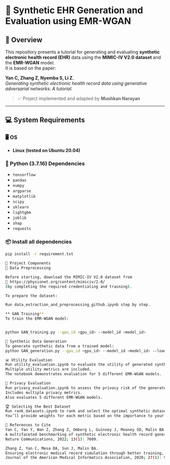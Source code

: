 # 🏥 Synthetic EHR Generation and Evaluation using EMR-WGAN

## 📌 Overview
This repository presents a tutorial for generating and evaluating **synthetic electronic health record (EHR)** data using the **MIMIC-IV V2.0 dataset** and the **EMR-WGAN** model.  
It is based on the paper:

**Yan C, Zhang Z, Nyemba S, Li Z.**  
*Generating synthetic electronic health record data using generative adversarial networks: A tutorial.*

> ✅ Project implemented and adapted by **Mushkan Narayan**

---

## 💻 System Requirements

### 🖥️ OS
- **Linux (tested on Ubuntu 20.04)**

### 🐍 Python (3.7.16) Dependencies
- `tensorflow`
- `pandas`
- `numpy`
- `argparse`
- `matplotlib`
- `scipy`
- `sklearn`
- `lightgbm`
- `joblib`
- `shap`
- `requests`

### 📦 Install all dependencies
```bash
pip install -r requirement.txt

📂 Project Components
📁 Data Preprocessing

Before starting, download the MIMIC-IV V2.0 dataset from
🔗 https://physionet.org/content/mimiciv/2.0/
(by completing the required credentialing and training).

To prepare the dataset:

Run data_extraction_and_preprocessing_github.ipynb step by step.

** GAN Training**
To train the EMR-WGAN model:


python GAN_training.py --gpu_id <gpu_id> --model_id <model_id>

🧬 Synthetic Data Generation
To generate synthetic data from a trained model:
python GAN_generation.py --gpu_id <gpu_id> --model_id <model_id> --load_checkpoint <checkpoint_id>

📊 Utility Evaluation
Run utility_evaluation.ipynb to evaluate the utility of generated synthetic datasets.
Multiple utility metrics are included.
The notebook demonstrates evaluation for 5 different EMR-WGAN models.

🔐 Privacy Evaluation
Run privacy_evaluation.ipynb to assess the privacy risk of the generated datasets.
Includes multiple privacy metrics.
Also evaluates 5 different EMR-WGAN models.

🏆 Selecting the Best Dataset
Run rank_datasets.ipynb to rank and select the optimal synthetic dataset.
You’ll provide weights for each metric based on the importance to your use case.

📖 References to Cite
Yan C, Yan Y, Wan Z, Zhang Z, Omberg L, Guinney J, Mooney SD, Malin BA.
A multifaceted benchmarking of synthetic electronic health record generation models.
Nature Communications, 2022; 13(1): 7609.

Zhang Z, Yan C, Mesa DA, Sun J, Malin BA.
Ensuring electronic medical record simulation through better training, modeling, and evaluation.
Journal of the American Medical Informatics Association, 2020; 27(1): 99–108.
